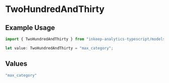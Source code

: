 # TwoHundredAndThirty

## Example Usage

```typescript
import { TwoHundredAndThirty } from "inkeep-analytics-typescript/models/operations";

let value: TwoHundredAndThirty = "max_category";
```

## Values

```typescript
"max_category"
```
